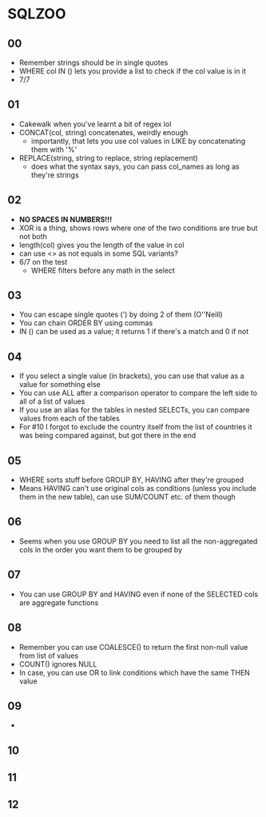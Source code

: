 # SQLZOO

## 00
- Remember strings should be in single quotes
- WHERE col IN () lets you provide a list to check if the col value is in it
- 7/7

## 01
- Cakewalk when you've learnt a bit of regex lol
- CONCAT(col, string) concatenates, weirdly enough
    - importantly, that lets you use col values in LIKE by concatenating them with '%'
- REPLACE(string, string to replace, string replacement)
    - does what the syntax says, you can pass col_names as long as they're strings

## 02
- **NO SPACES IN NUMBERS!!!**
- XOR is a thing, shows rows where one of the two conditions are true but not both
- length(col) gives you the length of the value in col
- can use <> as not equals in some SQL variants?
- 6/7 on the test
    - WHERE filters before any math in the select 

## 03
- You can escape single quotes (') by doing 2 of them (O''Neill)
- You can chain ORDER BY using commas
- IN () can be used as a value; it returns 1 if there's a match and 0 if not

## 04
- If you select a single value (in brackets), you can use that value as a value for something else
- You can use ALL after a comparison operator to compare the left side to all of a list of values
- If you use an alias for the tables in nested SELECTs, you can compare values from each of the tables
- For #10 I forgot to exclude the country itself from the list of countries it was being compared against, but got there in the end

## 05
- WHERE sorts stuff before GROUP BY, HAVING after they're grouped
- Means HAVING can't use original cols as conditions (unless you include them in the new table), can use SUM/COUNT etc. of them though

## 06
- Seems when you use GROUP BY you need to list all the non-aggregated cols in the order you want them to be grouped by

## 07
- You can use GROUP BY and HAVING even if none of the SELECTED cols are aggregate functions

## 08
- Remember you can use COALESCE() to return the first non-null value from list of values
- COUNT() ignores NULL
- In case, you can use OR to link conditions which have the same THEN value

## 09
- 

## 10


## 11


## 12
